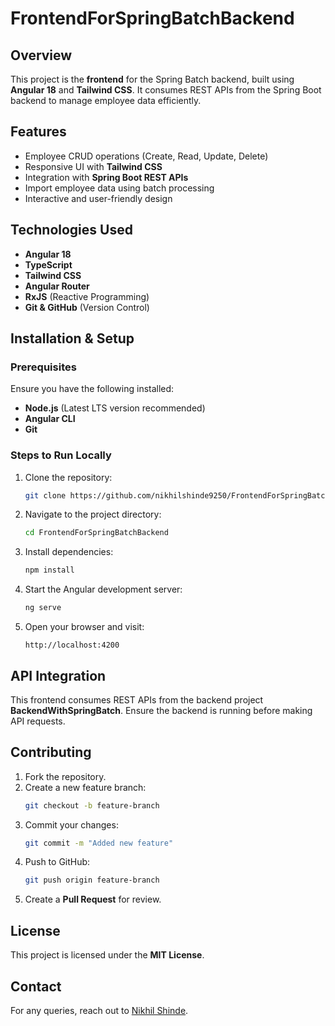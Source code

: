 # FrontendForSpringBatchBackend

## Overview
This project is the **frontend** for the Spring Batch backend, built using **Angular 18** and **Tailwind CSS**. It consumes REST APIs from the Spring Boot backend to manage employee data efficiently.

## Features
- Employee CRUD operations (Create, Read, Update, Delete)
- Responsive UI with **Tailwind CSS**
- Integration with **Spring Boot REST APIs**
- Import employee data using batch processing
- Interactive and user-friendly design

## Technologies Used
- **Angular 18**
- **TypeScript**
- **Tailwind CSS**
- **Angular Router**
- **RxJS** (Reactive Programming)
- **Git & GitHub** (Version Control)

## Installation & Setup
### Prerequisites
Ensure you have the following installed:
- **Node.js** (Latest LTS version recommended)
- **Angular CLI**
- **Git**

### Steps to Run Locally
1. Clone the repository:
   ```sh
   git clone https://github.com/nikhilshinde9250/FrontendForSpringBatchBackend.git
   ```
2. Navigate to the project directory:
   ```sh
   cd FrontendForSpringBatchBackend
   ```
3. Install dependencies:
   ```sh
   npm install
   ```
4. Start the Angular development server:
   ```sh
   ng serve
   ```
5. Open your browser and visit:
   ```
   http://localhost:4200
   ```

## API Integration
This frontend consumes REST APIs from the backend project **BackendWithSpringBatch**. Ensure the backend is running before making API requests.

## Contributing
1. Fork the repository.
2. Create a new feature branch:
   ```sh
   git checkout -b feature-branch
   ```
3. Commit your changes:
   ```sh
   git commit -m "Added new feature"
   ```
4. Push to GitHub:
   ```sh
   git push origin feature-branch
   ```
5. Create a **Pull Request** for review.

## License
This project is licensed under the **MIT License**.

## Contact
For any queries, reach out to [Nikhil Shinde](https://github.com/nikhilshinde9250).
